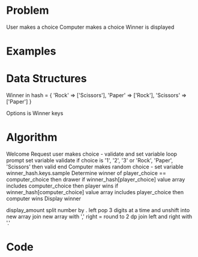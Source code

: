 # Problem

User makes a choice
Computer makes a choice
Winner is displayed

# Examples



# Data Structures

Winner in hash = {
    'Rock' => ['Scissors'],
    'Paper' => ['Rock'], 
    'Scissors' => ['Paper']
}

Options is Winner keys


# Algorithm

Welcome
Request user makes choice - validate and set variable
    loop
    prompt
    set variable
    validate
        if choice is '1', '2', '3' or 'Rock', 'Paper', 'Scissors' then valid
    end
Computer makes random choice - set variable
    winner_hash.keys.sample
Determine winner
    of player_choice == computer_choice then drawer
    if winner_hash[player_choice] value array includes computer_choice then player wins
    if winner_hash[computer_choice] value array includes player_choice then computer wins
Display winner

display_amount
    split number by .
    left
        pop 3 digits at a time and unshift into new array
        join new array with ','
    right = round to 2 dp
    join left and right with '.'

# Code